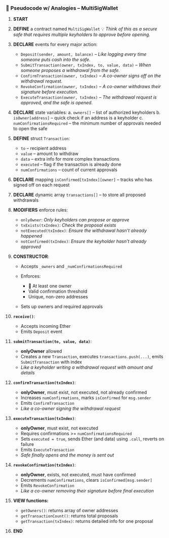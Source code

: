 ### 🔐 **Pseudocode w/ Analogies – MultiSigWallet**

1. **START**

2. **DEFINE** a contract named `MultiSigWallet`
   💡 _Think of this as a secure safe that requires multiple keyholders to approve before opening._

3. **DECLARE** events for every major action:

   - `Deposit(sender, amount, balance)` – _Like logging every time someone puts cash into the safe._
   - `SubmitTransaction(owner, txIndex, to, value, data)` – _When someone proposes a withdrawal from the safe._
   - `ConfirmTransaction(owner, txIndex)` – _A co-owner signs off on the withdrawal request._
   - `RevokeConfirmation(owner, txIndex)` – _A co-owner withdraws their signature before execution._
   - `ExecuteTransaction(owner, txIndex)` – _The withdrawal request is approved, and the safe is opened._

4. **DECLARE** state variables:
   a. `owners[]` – list of authorized keyholders
   b. `isOwner[address]` – quick check if an address is a keyholder
   c. `numConfirmationsRequired` – the minimum number of approvals needed to open the safe

5. **DEFINE** struct `Transaction`:

   - `to` – recipient address
   - `value` – amount to withdraw
   - `data` – extra info for more complex transactions
   - `executed` – flag if the transaction is already done
   - `numConfirmations` – count of current approvals

6. **DECLARE** mapping `isConfirmed[txIndex][owner]` – tracks who has signed off on each request

7. **DECLARE** dynamic array `transactions[]` – to store all proposed withdrawals

8. **MODIFIERS** enforce rules:

   - `onlyOwner`: _Only keyholders can propose or approve_
   - `txExists(txIndex)`: _Check the proposal exists_
   - `notExecuted(txIndex)`: _Ensure the withdrawal hasn’t already happened_
   - `notConfirmed(txIndex)`: _Ensure the keyholder hasn’t already approved_

9. **CONSTRUCTOR**:

   - Accepts `_owners` and `_numConfirmationsRequired`
   - Enforces:

     - 🔐 At least one owner
     - Valid confirmation threshold
     - Unique, non-zero addresses

   - Sets up owners and required approvals

10. **`receive()`**:

    - Accepts incoming Ether
    - Emits `Deposit` event

11. **`submitTransaction(to, value, data)`**:

    - **onlyOwner** allowed
    - Creates a new `Transaction`, executes `transactions.push(...)`, emits `SubmitTransaction` with index
    - _Like a keyholder writing a withdrawal request with amount and details_

12. **`confirmTransaction(txIndex)`**:

    - **onlyOwner**, must exist, not executed, not already confirmed
    - Increases `numConfirmations`, marks `isConfirmed` for `msg.sender`
    - Emits `ConfirmTransaction`
    - _Like a co-owner signing the withdrawal request_

13. **`executeTransaction(txIndex)`**:

    - **onlyOwner**, must exist, not executed
    - Requires confirmations >= `numConfirmationsRequired`
    - Sets `executed = true`, sends Ether (and data) using `.call`, reverts on failure
    - Emits `ExecuteTransaction`
    - _Safe finally opens and the money is sent out_

14. **`revokeConfirmation(txIndex)`**:

    - **onlyOwner**, exists, not executed, must have confirmed
    - Decrements `numConfirmations`, clears `isConfirmed[msg.sender]`
    - Emits `RevokeConfirmation`
    - _Like a co-owner removing their signature before final execution_

15. **VIEW functions:**

    - `getOwners()`: returns array of owner addresses
    - `getTransactionCount()`: returns total proposals
    - `getTransaction(txIndex)`: returns detailed info for one proposal

16. **END**
